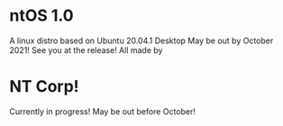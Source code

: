 # ntOS 1.0
A linux distro based on Ubuntu 20.04.1 Desktop
May be out by October 2021! See you at the release!
All made by
# NT Corp!
Currently in progress! May be out before October!

